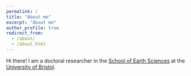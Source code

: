 ```yaml
---
permalink: /
title: "About me"
excerpt: "About me"
author_profile: true
redirect_from: 
  - /about/
  - /about.html
---
```


Hi there! I am a doctoral researcher in the [School of Earth Sciences](https://www.bristol.ac.uk/earthsciences/)
at the [University of Bristol](https://www.bristol.ac.uk/).